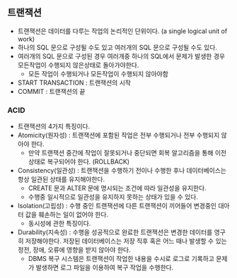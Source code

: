 
## 트랜잭션

- 트랜잭션은 데이터를 다루는 작업의 논리적인 단위이다. (a single logical unit of work)
- 하나의 SQL 문으로 구성될 수도 있고 여러개의 SQL 문으로 구성될 수도 있다.
- 여러개의 SQL 문으로 구성된 경우 여러개중 하나의 SQL에서 문제가 발생한 경우 모든작업이 수행되지 않은상태로 돌아가야한다.
  - 모든 작업이 수행되거나 모든작업이 수행되지 않아야함
- START TRANSACTION : 트랜잭션의 시작
- COMMIT : 트랜잭션의 끝


### ACID
- 트랜잭션의 4가지 특징이다.
- Atomicity(원자성) : 트랜잭션에 포함된 작업은 전부 수행되거나 전부 수행되지 않아야 한다.
  - 만약 트랜잭션 중간에 작업이 잘못되거나 중단되면 회복 알고리즘을 통해 이전 상태로 복구되어야 한다. (ROLLBACK)
- Consistency(일관성) : 트랜잭션을 수행하기 전이나 수행한 후나 데이터베이스는 항상 일관된 상태를 유지해야한다.
  - CREATE 문과 ALTER 문에 명시되는 조건에 따라 일관성을 유지한다.
  - 수행중 일시적으로 일관성을 유지하지 못하는 상태가 있을 수 있다.
- Isolation(고립성) : 수행 중인 트랜잭션에 다른 트랜잭션이 끼어들어 변경중인 대아터 값을 훼손하는 일이 없어야 한다.
  - 동시성에 관한 특징이다.
- Durability(지속성) : 수행을 성공적으로 완료한 트랜잭션은 변경한 데이터를 영구히 저장해야한다.
  저장된 데이터베이스는 저장 직후 혹은 어느 때나 발생할 수 있는 정전, 장애, 오류에 영향을 받지 않아야 한다.
  - DBMS 복구 시스템은 트랜잭션이 작업한 내용을 수시로 로그로 기록하고 문제가 발생하면 로그 파일을 이용하여 복구 작업을 수행한다.
